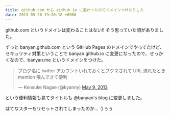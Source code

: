 ```yaml
---
title: github.com から github.io に変わったのでドメインつけたりした
date: 2013-05-26 19:30:18 +0900
---
```


github.com というドメインは変わることはない!! そう思っていた頃がありました。

ずっと banyan.github.com という GitHub Pages のドメインでやってたけど、
セキュリティ対策ということで banyan.github.io に変更になったので、せっかくなので、banyan.me というドメインをつけた。

<blockquote class="twitter-tweet"><p>ブログ名に twitter アカウントいれておくとブクマされて URL 流れたとき mention 飛んできて便利</p>&mdash; Kensuke Nagae (@kyanny) <a href="https://twitter.com/kyanny/status/332446326312824832">May 9, 2013</a></blockquote>
<script async src="//platform.twitter.com/widgets.js" charset="utf-8"></script>

という便利情報も見てタイトルも @banyan's blog に変更しました。

はてなスターもリセットされてしまったのか... うぅぅ
